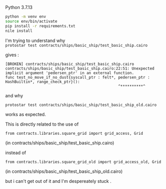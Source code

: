Python 3.7.13

```bash
python -m venv env
source env/bin/activate
pip install -r requirements.txt
nile install
```

I'm trying to understand why  
`protostar test contracts/ships/basic_ship/test_basic_ship.cairo` 

gives :
```
[BROKEN] contracts/ships/basic_ship/test_basic_ship.cairo                       
contracts/ships/basic_ship/test_basic_ship.cairo:22:51: Unexpected implicit argument 'pedersen_ptr' in an external function.
func test_no_move_if_no_dust{syscall_ptr : felt*, pedersen_ptr : HashBuiltin*, range_check_ptr}():
                                                  ^**********^

```

and why 

`protostar test contracts/ships/basic_ship/test_basic_ship_old.cairo` 

works as expected. 

This is directly related to the use of 
```cairo
from contracts.libraries.square_grid import grid_access, Grid
```
(in contracts/ships/basic_ship/test_basic_ship.cairo)

instead of 
```cairo
from contracts.libraries.square_grid_old import grid_access_old, Grid
```
(in contracts/ships/basic_ship/test_basic_ship_old.cairo)

but i can't get out of it and I'm despereately stuck . 
